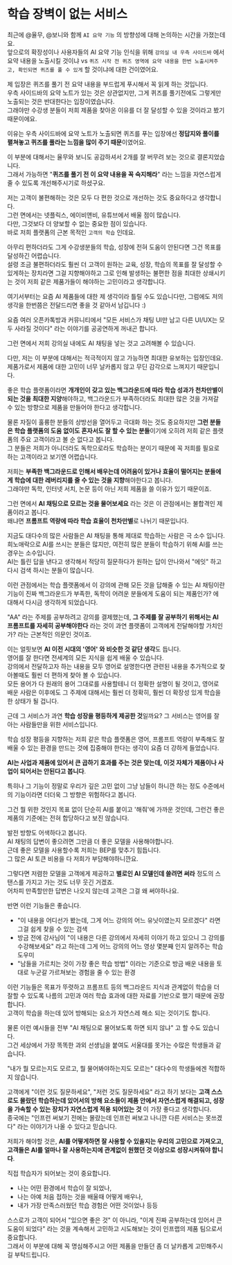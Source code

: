 # 학습 장벽이 없는 서비스

최근에 @율무, @보니와 함께 `AI 요약 기능` 의 방향성에 대해 논의하는 시간을 가졌는데요.  
앞으로의 확장성이나 사용자들의 AI 요약 기능 인식을 위해 `강의실 내 우측 사이드바` 에서 요약 내용을 노출시킬 것이냐 vs `퀴즈 시작 전 퀴즈 영역에 요약 내용을 한번 노출시켜주고, 확인되면 퀴즈를 풀 수 있게` 할 것이냐에 대한 건이였어요.  
  
제 입장은 퀴즈를 풀기 전 요약 내용을 부드럽게 푸시해서 꼭 읽게 하는 것입니다.  
우측 사이드바의 요약 노트가 있는 것은 상관없지만, 그게 퀴즈를 풀기전에도 그렇게만 노출되는 것은 반대한다는 입장이였습니다.  
그래야만 수강생 분들이 저희 제품을 찾아온 이유를 더 잘 달성할 수 있을 것이라고 봤기 때문이에요.
  
이유는 우측 사이드바에 요약 노트가 노출되면 퀴즈를 푸는 입장에선 **정답지와 풀이를 펼쳐놓고 퀴즈를 풀라는 느낌을 많이 주기 때문**이였어요.  

이 부분에 대해서는 율무와 보니도 공감하셔서 2개를 잘 버무려 보는 것으로 결론지었습니다.  
그래서 가능하면 "**퀴즈를 풀기 전 이 요약 내용을 꼭 숙지해라**" 라는 느낌을 자연스럽게 줄 수 있도록 개선해주시기로 하셨구요.  
  
저는 고객이 불편해하는 것은 모두 다 편한 것으로 개선하는 것도 중요하다고 생각합니다.  
그런 면에서는 넷플릭스, 에이비앤비, 유튜브에서 배울 점이 많습니다.  
다만, 그것보다 더 양보할 수 없는 중요한 점이 있습니다.  
바로 저희 플랫폼의 근본 목적인 `고객의 학습` 인데요.  

아무리 편하더라도 그게 수강생분들의 학습, 성장에 전혀 도움이 안된다면 그건 목표를 달성하긴 어렵습니다.  
설령 조금 불편하더라도 훨씬 더 고객이 원하는 교육, 성장, 학습의 목표를 잘 달성할 수 있게하는 장치라면 그걸 지향해야하고 그로 인해 발생하는 불편한 점을 최대한 상쇄시키는 것이 저희 같은 제품가들이 해야하는 고민이라고 생각합니다.  
  
여기서부터는 요즘 AI 제품들에 대한 제 생각이라 틀릴 수도 있습니다만, 그럼에도 저의 생각을 한번쯤은 전달드리면 좋을 것 같아서 남깁니다 :)  
  
요즘 여러 오픈카톡방과 커뮤니티에서 "모든 서비스가 채팅 UI만 남고 다른 UI/UX는 모두 사라질 것이다" 라는 이야기를 공공연하게 꺼내곤 합니다.  
  
그런 면에서 저희 강의실 내에도 AI 채팅을 넣는 것고 고려해볼 수 있습니다.  

다만, 저는 이 부분에 대해서는 적극적이지 않고 가능하면 최대한 유보하는 입장인데요.  
제품가로서 제품에 대한 고민이 너무 날카롭지 않고 무딘 감각으로 느껴지기 때문입니다.  
  
좋은 학습 플랫폼이라면 **개개인이 갖고 있는 백그라운드에 따라 학습 성과가 천차만별이 되는 것을 최대한 지양**해야하고, 백그라운드가 부족하더라도 최대한 많은 것을 가져갈 수 있는 방향으로 제품을 만들어야 한다고 생각합니다.  

물론 자질이 훌륭한 분들의 상방선을 열어두고 극대화 하는 것도 중요하지만 **그런 분들은 학습 플랫폼의 도움 없이도 혼자서도 잘 할 수 있는 분들**이기에 오히려 저희 같은 플랫폼의 주요 고객이라고 볼 순 없다고 봅니다.  
그 분들은 저희가 아니더라도 독학으로라도 학습하는 분이기 때문에 꼭 저희를 필요로 하는 고객이라고 보기엔 어렵습니다.
  
저희는 **부족한 백그라운드로 인해서 배우는데 어려움이 있거나 효율이 떨어지는 분들에게 학습에 대한 레버리지를 줄 수 있는 것을 지향**해야한다고 봅니다.  
그래야만 독학, 인터넷 서치, 논문 등이 아닌 저희 제품을 쓸 이유가 있기 때문이죠.  
  
그런 면에서 **AI 채팅으로 모르는 것을 물어보세요** 라는 것은 이 관점에서는 불합격인 제품이라고 봅니다.  
왜냐면 **프롬프트 역량에 따라 학습 효율이 천차만별**로 나뉘기 때문입니다.  
  
지금도 대다수의 많은 사람들은 AI 채팅을 통해 제대로 학습하는 사람은 극 소수 입니다.  
희노애락으로 AI를 쓰시는 분들은 많지만, 여전히 많은 분들이 학습하기 위해 AI를 쓰는 경우는 소수입니다.  
AI는 틀린 답을 낸다고 생각해서 적당히 질문하다가 원하는 답이 안나와서 "에잇" 하고 다시 검색 하시는 분들이 많습니다.  
  
이런 관점에서는 학습 플랫폼에서 이 강의에 관해 모든 것을 답해줄 수 있는 AI 채팅이란 기능이 진짜 백그라운드가 부족한, 독학이 어려운 분들에게 도움이 되는 제품인가? 에 대해서 다시금 생각하게 되었습니다.  
  
"AA" 라는 주제를 공부하려고 강의를 결제했는데, **그 주제를 잘 공부하기 위해서는 AI 프롬프트를 자세히 공부해야한다** 라는 것이 과연 플랫폼이 고객에게 전달해야할 가치인가? 라는 근본적인 의문인 것이죠.  

이는 얼핏보면 **AI 이전 시대의 '영어' 와 비슷한 것 같단 생각**도 듭니다.  
영어를 잘 한다면 전세계의 모든 지식을 쉽게 배울 수 있습니다.  
강의에서 전달하고자 하는 내용을 모두 영어로 설명한다면 관련된 내용을 추가적으로 찾아볼때도 훨씬 더 편하게 찾아 볼 수 있습니다.  
모든 용어가 다 원래의 용어 그대로를 사용할테니 더 정확한 설명이 될 것이고, 영어로 배운 사람은 이후에도 그 주제에 대해서는 훨씬 더 정확히, 훨씬 더 확장성 있게 학습을 한 상태가 될 겁니다.  
  
근데 그 서비스가 과연 **학습 성장을 평등하게 제공한 것**일까요?
그 서비스는 영어를 잘 아는 사람들만을 위한 서비스입니다.  

학습 성장 평등을 지향하는 저희 같은 학습 플랫폼은 영어, 프롬프트 역량이 부족해도 잘 배울 수 있는 환경을 만드는 것에 집중해야 한다는 생각이 요즘 더 강하게 들었습니다.    
  
**AI는 사업과 제품에 있어서 큰 곱하기 효과를 주는 것은 맞는데, 이것 자체가 제품이나 사업이 되어서는 안된다고 봅니다**.  

특히나 그 기능이 정말로 우리가 깊은 고민 없이 그냥 남들이 하니깐 하는 정도 수준에서의 기능이라면 더더욱 그 방향은 위험하다고 봅니다.  

그건 뭘 위한 것인지 목표 없이 단순히 AI를 붙이고 '해줘'에 가까운 것인데, 그런건 좋은 제품의 기준에는 전혀 합당하다고 보진 않습니다.  

발전 방향도 어색하다고 봅니다.  
AI 채팅의 답변이 좋으려면 그만큼 더 좋은 모델을 사용해야합니다.  
근데 좋은 모델을 사용할수록 저희는 BEP를 맞추기 힘듭니다.  
그 많은 AI 토큰 비용을 다 저희가 부담해야하니깐요.  
  
그렇다면 저렴한 모델을 고객에게 제공하고 **별로인 AI 모델인데 쓸려면 써라** 정도의 스탠스를 가지고 가는 것도 너무 웃긴 거겠죠.  
어차피 만족할만한 답변은 나오지 않는데 고객은 그걸 왜 써야하나요.
  
반면 이런 기능들은 좋습니다.  
- "이 내용을 어디선가 봤는데, 그게 어느 강의의 어느 유닛이였는지 모르겠다" 라면 그걸 쉽게 찾을 수 있는 검색
- 방금 전에 강사님이 "이 내용은 다른 강의에서 자세히 이야기 하고 있으니 그 강의를 수강해보세요" 라고 하는데 그게 어느 강의의 어느 영상 몇분째 인지 알려주는 학습 도우미
- "남들을 가르치는 것이 가장 좋은 학습 방법" 이라는 기준으로 방금 배운 내용을 토대로 누군갈 가르쳐보는 경험을 줄 수 있는 환경

이런 기능들은 목표가 뚜렷하고 프롬프트 등의 백그라운드 지식과 관계없이 학습을 더 잘할 수 있도록 나름의 고민과 여러 학습 효과에 대한 자료를 기반으로 했기 때문에 권장합니다.  
고객이 학습을 하는데 있어 방해되는 요소가 자연스레 해소 되는 것이기도 합니다.  
  
물론 이런 예시들을 전부 "AI 채팅으로 물어보도록 하면 되지 않냐" 고 할 수도 있습니다.  
그건 세상에서 가장 똑똑한 과외 선생님을 붙여도 서울대를 못가는 수많은 학생들과 같습니다.  
  
"내가 뭘 모르는지도 모르고, 뭘 물어봐야하는지도 모르는" 대다수의 학생들에겐 적합하지 않습니다.  
  
고객에게 "이런 것도 질문하세요", "저런 것도 질문하세요" 라고 하기 보다는 **고객 스스로도 몰랐던 학습하는데 있어서의 방해 요소들이 제품 안에서 자연스럽게 해결되고, 성장을 가속할 수 있는 장치가 자연스럽게 적용 되어있는 것** 이 가장 좋다고 생각합니다.  
종국에는 "인프런 써보기 전에는 몰랐는데 인프런 써보고 나니깐 다른 서비스는 못쓰겠다" 라는 이야기가 나올 수 있다고 믿습니다.  
  
저희가 해야할 것은, **AI를 어떻게하면 잘 사용할 수 있을지는 우리의 고민으로 가져오고, 고객들은 AI를 얼마나 잘 사용하는지에 관계없이 원했던 것 이상으로 성장시켜줘야 합니다**.  

직접 학습자가 되어보는 것이 중요합니다.  
- 나는 어떤 환경에서 학습이 잘 되었나,  
- 나는 아예 처음 접하는 것을 배울때 어떻게 배우나,  
- 내가 가장 만족스러웠던 학습 경험은 어떤 것이었나 등등  

스스로가 고객이 되어서 "있으면 좋은 것" 이 아니라, "이게 진짜 공부하는데 있어서 큰 도움이 되었다" 라는 것을 계속해서 고민하고 시도해보는 것이 인프랩의 제품 팀으로서 중요합니다.  
그래서 이 부분에 대해 꼭 명심해주시고 어떤 제품을 만들던 좀 더 날카롭게 고민해주시길 부탁드립니다.







